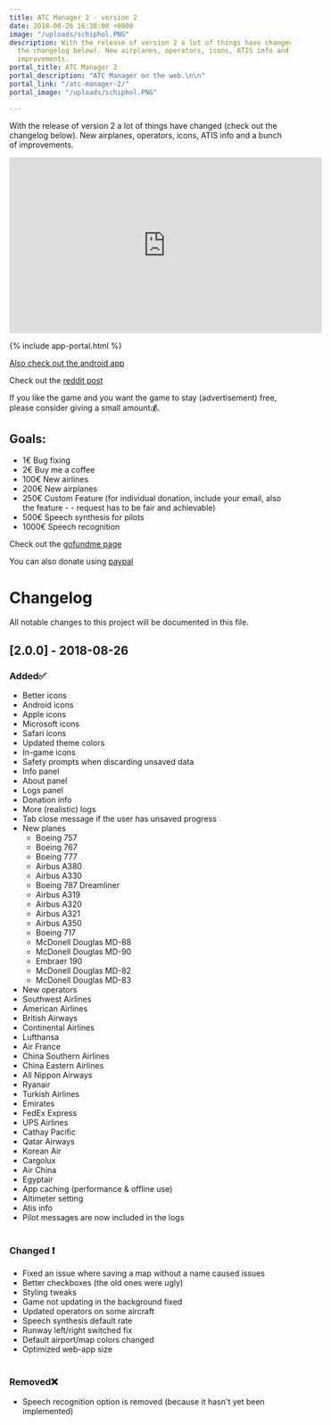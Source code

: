 ```yaml
---
title: ATC Manager 2 - version 2
date: 2018-08-26 16:38:00 +0000
image: "/uploads/schiphol.PNG"
description: With the release of version 2 a lot of things have changed (check out
  the changelog below). New airplanes, operators, icons, ATIS info and a bunch of
  improvements.
portal_title: ATC Manager 2
portal_description: "ATC Manager on the web.\n\n"
portal_link: "/atc-manager-2/"
portal_image: "/uploads/schiphol.PNG"

---
```

With the release of version 2 a lot of things have changed (check out the changelog below). New airplanes, operators, icons, ATIS info and a bunch of improvements.

<iframe width="560" height="315" src="https://www.youtube-nocookie.com/embed/w--RyJ3FaBk?rel=0&showinfo=0" frameborder="0" allow="autoplay; encrypted-media" allowfullscreen></iframe>

{% include app-portal.html %}

[Also check out the android app](https://play.google.com/store/apps/details?id=com.EchoSierraStudio.ATCManager)

Check out the [reddit post](https://www.reddit.com/r/ATC/comments/8r1843/i_created_an_atc_simulator_game_in_the_browser)

If you like the game and you want the game to stay (advertisement) free, please consider giving a small amount💰.

## Goals:

* 1€ Bug fixing
* 2€ Buy me a coffee
* 100€ New airlines
* 200€ New airplanes
* 250€ Custom Feature (for individual donation, include your email, also the feature - - request has to be fair and achievable)
* 500€ Speech synthesis for pilots
* 1000€ Speech recognition

Check out the [gofundme page](https://www.gofundme.com/manage/atc-manager-2)

You can also donate using [paypal](https://bit.ly/2vTu7jp)

# Changelog

All notable changes to this project will be documented in this file.

## \[2.0.0\] - 2018-08-26

### Added✅

* Better icons
* Android icons
* Apple icons
* Microsoft icons
* Safari icons
* Updated theme colors
* In-game icons
* Safety prompts when discarding unsaved data
* Info panel
* About panel
* Logs panel
* Donation info
* More (realistic) logs
* Tab close message if the user has unsaved progress
* New planes
  * Boeing 757
  * Boeing 767
  * Boeing 777
  * Airbus A380
  * Airbus A330
  * Boeing 787 Dreamliner
  * Airbus A319
  * Airbus A320
  * Airbus A321
  * Airbus A350
  * Boeing 717
  * McDonell Douglas MD-88
  * McDonell Douglas MD-90
  * Embraer 190
  * McDonell Douglas MD-82
  * McDonell Douglas MD-83
* New operators
* Southwest Airlines
* American Airlines
* British Airways
* Continental Airlines
* Lufthansa
* Air France
* China Southern Airlines
* China Eastern Airlines
* All Nippon Airways
* Ryanair
* Turkish Airlines
* Emirates
* FedEx Express
* UPS Airlines
* Cathay Pacific
* Qatar Airways
* Korean Air
* Cargolux
* Air China
* Egyptair
* App caching (performance & offline use)
* Altimeter setting
* Atis info
* Pilot messages are now included in the logs
  <br><br>

### Changed ❗

* Fixed an issue where saving a map without a name caused issues
* Better checkboxes (the old ones were ugly)
* Styling tweaks
* Game not updating in the background fixed
* Updated operators on some aircraft
* Speech synthesis default rate
* Runway left/right switched fix
* Default airport/map colors changed
* Optimized web-app size
  <br>
  <br>

### Removed❌

* Speech recognition option is removed (because it hasn't yet been implemented)

<br><br>